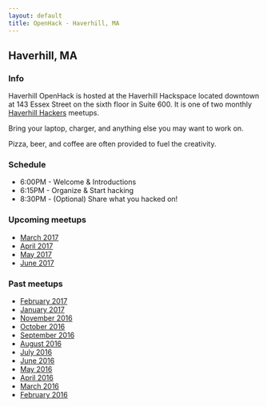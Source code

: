 ```yaml
---
layout: default
title: OpenHack - Haverhill, MA
---
```


## Haverhill, MA

### Info

Haverhill OpenHack is hosted at the Haverhill Hackspace located downtown at 143
Essex Street on the sixth floor in Suite 600. It is one of two monthly
[Haverhill Hackers][meetup] meetups.

Bring your laptop, charger, and anything else you may want to work on.

Pizza, beer, and coffee are often provided to fuel the creativity.


### Schedule

* 6:00PM - Welcome & Introductions
* 6:15PM - Organize & Start hacking
* 8:30PM - (Optional) Share what you hacked on!

### Upcoming meetups

* [March 2017](https://www.meetup.com/HaverhillHackers/events/237112044/)
* [April 2017](https://www.meetup.com/HaverhillHackers/events/jbpczlywgbxb/)
* [May 2017](https://www.meetup.com/HaverhillHackers/events/jbpczlywhbvb/)
* [June 2017](https://www.meetup.com/HaverhillHackers/events/jbpczlywjbbc/)

### Past meetups

* [February 2017](https://www.meetup.com/HaverhillHackers/events/jbpczlywdbcc/)
* [January 2017](https://www.meetup.com/HaverhillHackers/events/jbpczlywcbwb/)
* [November 2016](http://www.meetup.com/HaverhillHackers/events/fvqzrlyvpbtb/)
* [October 2016](http://www.meetup.com/HaverhillHackers/events/fvqzrlyvnbxb/)
* [September 2016](http://www.meetup.com/HaverhillHackers/events/fvqzrlyvmbbc/)
* [August 2016](http://www.meetup.com/HaverhillHackers/events/fvqzrlyvlbvb/)
* [July 2016](http://www.meetup.com/HaverhillHackers/events/fvqzrlyvkbzb/)
* [June 2016](http://www.meetup.com/HaverhillHackers/events/fvqzrlyvjbcc/)
* [May 2016](http://www.meetup.com/HaverhillHackers/events/fvqzrlyvhbwb/)
* [April 2016](http://www.meetup.com/HaverhillHackers/events/229972907/)
* [March 2016](http://www.meetup.com/HaverhillHackers/events/229411471)
* [February 2016](http://www.meetup.com/HaverhillHackers/events/228664826/)


[meetup]: http://www.meetup.com/HaverhillHackers

